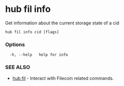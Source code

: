 # hub fil info

Get information about the current storage state of a cid

```
hub fil info cid [flags]
```

### Options

```
  -h, --help   help for info
```

### SEE ALSO

-   [hub fil](hub_fil.md) - Interact with Filecoin related commands.
